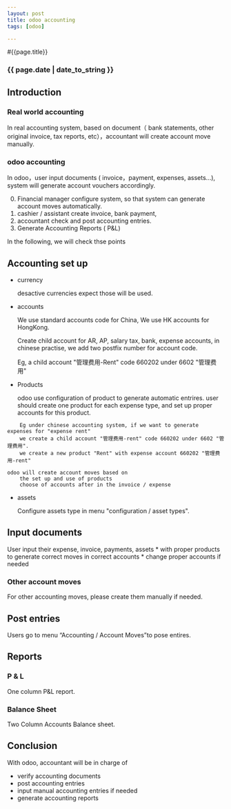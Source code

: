 ```yaml
---
layout: post
title: odoo accounting
tags: [odoo]

---
```


#{{page.title}}

### {{ page.date | date_to_string }}

## Introduction

### Real world accounting
In real accounting system, based on document（ bank statements, other original invoice, tax reports, etc），accountant will create account move manually.

### odoo accounting
In odoo，user input documents ( invoice，payment, expenses, assets...), system will generate account vouchers accordingly.

0. Financial manager configure system, so that system can generate account moves automatically.
1. cashier / assistant create invoice, bank payment,
2. accountant check and post accounting entries.
3. Generate Accounting Reports ( P&L)

In the following, we will check thse points

## Accounting set up

* currency

	desactive currencies expect those will be used.
* accounts

	We use standard accounts code for China,
	We use HK accounts for HongKong.

	Create child account for AR, AP, salary tax, bank, expense accounts, in chinese practise, we add two postfix number for account code.
	
	Eg, a child account "管理费用-Rent" code 660202 under 6602 "管理费用"

* Products

	odoo use configuration of product to generate automatic entrires.
	user should create one product for each expense type, and set up proper accounts for this product.

```
	Eg under chinese accounting system, if we want to generate expenses for "expense rent"
	we create a child account "管理费用-rent" code 660202 under 6602 "管理费用".
	we create a new product "Rent" with expense account 660202 "管理费用-rent"
```
	odoo will create account moves based on
		the set up and use of products
		choose of accounts after in the invoice / expense
	
* assets

	Configure assets type in menu "configuration / asset types".

## Input documents
User input their expense, invoice, payments, assets
	* with proper products to generate correct moves in correct accounts
	* change proper accounts if needed

### Other account moves 
For other accounting moves,
	please create them manually if needed.

## Post entries
Users go to menu “Accounting / Account Moves”to pose entires. 

## Reports

### P & L
One column P&L report.

### Balance Sheet
Two Column Accounts Balance sheet.

## Conclusion

With odoo, accountant will be in charge of

* verify accounting documents
* post accounting entries
* input manual accounting entries if needed
* generate accounting reports
